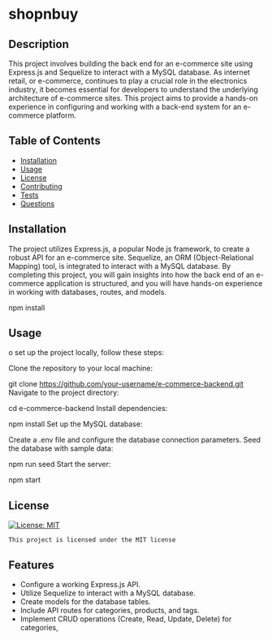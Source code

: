 # shopnbuy

## Description

This project involves building the back end for an e-commerce site using Express.js and Sequelize to interact with a MySQL database. As internet retail, or e-commerce, continues to play a crucial role in the electronics industry, it becomes essential for developers to understand the underlying architecture of e-commerce sites. This project aims to provide a hands-on experience in configuring and working with a back-end system for an e-commerce platform.

## Table of Contents

- [Installation](#installation)
- [Usage](#usage)
- [License](#license)
- [Contributing](#contributing)
- [Tests](#tests)
- [Questions](#questions)
    
## Installation

The project utilizes Express.js, a popular Node.js framework, to create a robust API for an e-commerce site. Sequelize, an ORM (Object-Relational Mapping) tool, is integrated to interact with a MySQL database. By completing this project, you will gain insights into how the back end of an e-commerce application is structured, and you will have hands-on experience in working with databases, routes, and models.

npm install
## Usage
    
o set up the project locally, follow these steps:

Clone the repository to your local machine:

git clone https://github.com/your-username/e-commerce-backend.git
Navigate to the project directory:

cd e-commerce-backend
Install dependencies:

npm install
Set up the MySQL database:

Create a .env file and configure the database connection parameters.
Seed the database with sample data:

npm run seed
Start the server:

npm start

## License
[![License: MIT](https://img.shields.io/badge/License-MIT-yellow.svg)](https://opensource.org/licenses/MIT)

    This project is licensed under the MIT license

## Features 
- Configure a working Express.js API.
- Utilize Sequelize to interact with a MySQL database.
- Create models for the database tables.
- Include API routes for categories, products, and tags.
- Implement CRUD operations (Create, Read, Update, Delete) for categories, 
